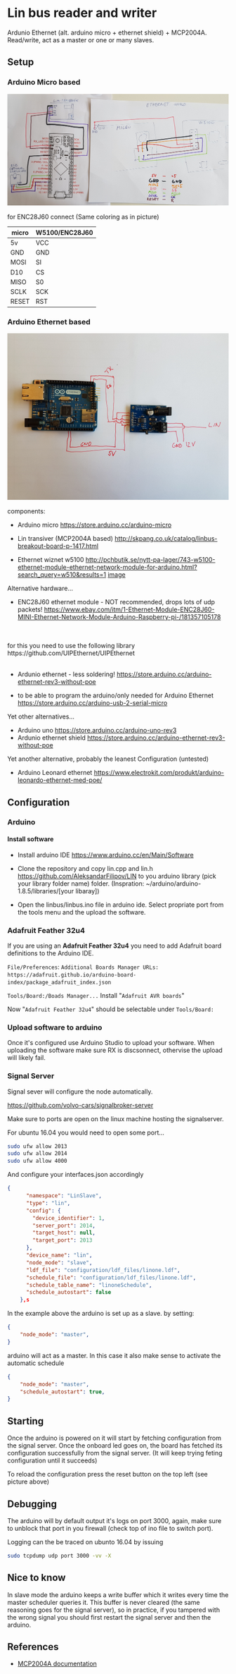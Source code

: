 # Lin bus reader and writer

Ardunio Ethernet (alt. arduino micro + ethernet shield) + MCP2004A. Read/write, act as a master or one or many slaves.

## Setup

### Arduino Micro based
![Components](doc/20180904_141332.jpg)

for ENC28J60 connect (Same coloring as in picture)

| micro |  W5100/ENC28J60 |
|-----|-----|
| 5v | VCC |
| GND | GND |
| MOSI | SI |
| D10 | CS |
| MISO | S0 |
| SCLK | SCK |
| RESET | RST |

### Arduino Ethernet based
![Components](doc/20180509_105715.jpg)

components:

* Arduino micro
https://store.arduino.cc/arduino-micro

* Lin transiver (MCP2004A based)
http://skpang.co.uk/catalog/linbus-breakout-board-p-1417.html

* Ethernet wiznet w5100
http://pchbutik.se/nytt-pa-lager/743-w5100-ethernet-module-ethernet-network-module-for-arduino.html?search_query=w510&results=1
[image](doc/W5100-LAN-Arduino.jpg)

Alternative hardware...

* ENC28J60 ethernet module - NOT recommended, drops lots of udp packets!
https://www.ebay.com/itm/1-Ethernet-Module-ENC28J60-MINI-Ethernet-Network-Module-Arduino-Raspberry-pi-/181357105178
<br/>
<br/>
for this you need to use the following library
https://github.com/UIPEthernet/UIPEthernet
<br/>
<br/>

* Ardunio ethernet - less soldering!
https://store.arduino.cc/arduino-ethernet-rev3-without-poe

* to be able to program the arduino/only needed for Arduino Ethernet
https://store.arduino.cc/arduino-usb-2-serial-micro

Yet other alternatives...
* Arduino uno
https://store.arduino.cc/arduino-uno-rev3
* Ardunio ethernet shield
https://store.arduino.cc/arduino-ethernet-rev3-without-poe

Yet another alternative, probably the leanest Configuration (untested)
* Arduino Leonard ethernet
https://www.electrokit.com/produkt/arduino-leonardo-ethernet-med-poe/

## Configuration

### Arduino

#### Install software

* Install arduino IDE https://www.arduino.cc/en/Main/Software

* Clone the repository and copy lin.cpp and lin.h https://github.com/AleksandarFilipov/LIN to you arduino library (pick your library folder name) folder. (Inspration: ~/arduino/arduino-1.8.5/libraries/[your libaray])

* Open the linbus/linbus.ino file in arduino ide. Select propriate port from the tools menu and the upload the software.

### Adafruit Feather 32u4

If you are using an **Adafruit Feather 32u4** you need to add Adafruit board definitions to the Arduino IDE.

`File/Preferences`:
`Additional Boards Manager URLs: https://adafruit.github.io/arduino-board-index/package_adafruit_index.json`

`Tools/Board:/Boads Manager...`
Install "`Adafruit AVR boards`"

Now "`Adafruit Feather 32u4`" should be selectable under `Tools/Board:`

### Upload software to arduino

Once it's configured use Arduino Studio to upload your software. When uploading the software make sure RX is discsonnect, othervise the upload will likely fail.

### Signal Server

Signal sever will configure the node automatically.

https://github.com/volvo-cars/signalbroker-server

Make sure to ports are open on the linux machine hosting the signalserver.

For ubuntu 16.04 you would need to open some port...

```bash
sudo ufw allow 2013
sudo ufw allow 2014
sudo ufw allow 4000
```

And configure your interfaces.json accordingly

```json
{
      "namespace": "LinSlave",
      "type": "lin",
      "config": {
        "device_identifier": 1,
        "server_port": 2014,
        "target_host": null,
        "target_port": 2013
      },
      "device_name": "lin",
      "node_mode": "slave",
      "ldf_file": "configuration/ldf_files/linone.ldf",
      "schedule_file": "configuration/ldf_files/linone.ldf",
      "schedule_table_name": "linoneSchedule",
      "schedule_autostart": false
    },s
```

In the example above the arduino is set up as a slave. by setting:

```json
{
    "node_mode": "master",
}
```
arduino will act as a master. In this case it also make sense to activate the automatic schedule

```json
{
    "node_mode": "master",
    "schedule_autostart": true,
}
```

## Starting
Once the arduino is powered on it will start by fetching configuration from the signal server.
Once the onboard led goes on, the board has fetched its configuration successfully from the signal server. (It will keep trying feting configuration until it succeeds)

To reload the configuration press the reset button on the top left (see picture above)

## Debugging
The arduino will by default output it's logs on port 3000, again, make sure to unblock that port in you firewall (check top of ino file to switch port).

Logging can the be traced on ubunto 16.04 by issuing

```bash
sudo tcpdump udp port 3000 -vv -X
```

## Nice to know
In slave mode the arduino keeps a write buffer which it writes every time the master scheduler queries it. This buffer is never cleared (the same reasoning goes for the signal server), so in practice, if you tampered with the wrong signal you should first restart the signal server and then the arduino.

## References

* [MCP2004A documentation](http://ww1.microchip.com/downloads/en/DeviceDoc/20002230G.pdf)

